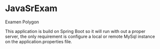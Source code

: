 # JavaSrExam
Examen Polygon

This application is build on Spring Boot so it will run with out a proper server, the only requirement is configure a local or remote MySql instance on the application.properties file.
